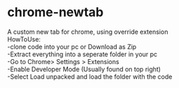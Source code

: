 # chrome-newtab
A custom new tab for chrome, using override extension  
  HowToUse:  
    -clone code into your pc or Download as Zip  
    -Extract everything into a seperate folder in your pc  
    -Go to Chrome> Settings > Extensions  
    -Enable Developer Mode (Usually found on top right)  
    -Select Load unpacked and load the folder with the code  
  
